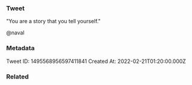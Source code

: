### Tweet
"You are a story that you tell yourself."

@naval

### Metadata
Tweet ID: 1495568956597411841
Created At: 2022-02-21T01:20:00.000Z

### Related

